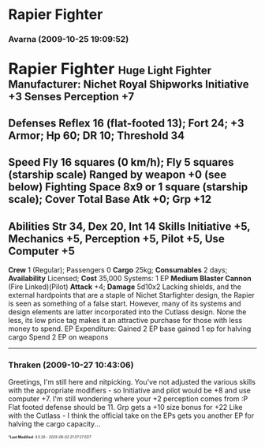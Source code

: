 # Rapier Fighter

### **Avarna** (2009-10-25 19:09:52)

<span style="font-size: 1.50em;">**Rapier Fighter** </span>
Huge Light Fighter
Manufacturer: Nichet Royal Shipworks
**Initiative** +3 **Senses** Perception +7
-------------------------------------------------------------------------
**Defenses** Reflex 16 (flat-footed 13); Fort 24; +3 Armor;
**Hp** 60; **DR** 10; **Threshold** 34
-------------------------------------------------------------------------
**Speed** Fly 16 squares (0 km/h); Fly 5 squares (starship scale)
**Ranged** by weapon +0 (see below)
**Fighting Space** 8x9 or 1 square (starship scale); **Cover** Total
**Base Atk** +0; **Grp** +12
-------------------------------------------------------------------------
**Abilities** Str 34, Dex 20, Int 14
**Skills** Initiative +5, Mechanics +5, Perception +5, Pilot +5, Use Computer +5
-------------------------------------------------------------------------
**Crew** 1 (Regular); Passengers 0
**Cargo** 25kg; **Consumables** 2 days;
**Availability** Licensed; **Cost** 35,000
Systems: 1 EP
**Medium Blaster Cannon** (Fire Linked)(Pilot)
**Attack** +4; **Damage** 5d10x2
Lacking shields, and the external hardpoints that are a staple of Nichet Starfighter design, the Rapier is seen as something of a false start. However, many of its systems and design elements are latter incorporated into the Cutlass design. None the less, its low price tag makes it an attractive purchase for those with less money to spend.
EP Expenditure:
Gained 2 EP base
gained 1 ep for halving cargo
Spend 2 EP on weapons

---

### **Thraken** (2009-10-27 10:43:06)

Greetings, I'm still here and nitpicking.
You've not adjusted the various skills with the appropriate modifiers - so Initiative and pilot would be +8 and use computer +7.
I'm still wondering where your +2 perception comes from :P
Flat footed defense should be 11.
Grp gets a +10 size bonus for +22
Like with the Cutlass - I think the official take on the EPs gets you another EP for halving the cargo capacity...



<span style="font-size: 0.5em;">***Last Modified**: 4.0.28 - *2025-06-02 21:37:27 EDT*</span>